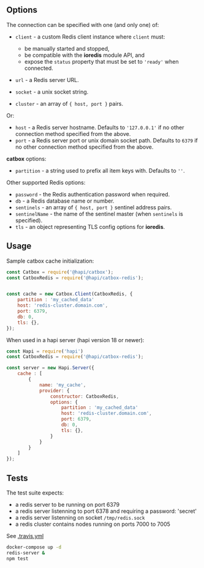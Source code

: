 
## Options

The connection can be specified with one (and only one) of:

- `client` - a custom Redis client instance where `client` must:
  - be manually started and stopped,
  - be compatible with the **ioredis** module API, and
  - expose the `status` property that must be set to `'ready'` when connected.

- `url` - a Redis server URL.

- `socket` - a unix socket string.

- `cluster` - an array of `{ host, port }` pairs.

Or:

- `host` - a Redis server hostname. Defaults to `'127.0.0.1'` if no other connection method specified from the above.
- `port` - a Redis server port or unix domain socket path. Defaults to `6379` if no other connection method specified from the above.

**catbox** options:

- `partition` - a string used to prefix all item keys with. Defaults to `''`.

Other supported Redis options:

- `password` - the Redis authentication password when required.
- `db` - a Redis database name or number.
- `sentinels` - an array of `{ host, port }` sentinel address pairs.
- `sentinelName` - the name of the sentinel master (when `sentinels` is specified).
- `tls` - an object representing TLS config options for **ioredis**.


## Usage

Sample catbox cache initialization:

```js
const Catbox = require('@hapi/catbox');
const CatboxRedis = require('@hapi/catbox-redis');


const cache = new Catbox.Client(CatboxRedis, {
    partition : 'my_cached_data'
    host: 'redis-cluster.domain.com',
    port: 6379,
    db: 0,
    tls: {},
});
```

When used in a hapi server (hapi version 18 or newer):

```js
const Hapi = require('hapi')
const CatboxRedis = require('@hapi/catbox-redis');

const server = new Hapi.Server({
    cache : [
        {
            name: 'my_cache',
            provider: {
                constructor: CatboxRedis,
                options: {
                    partition : 'my_cached_data'
                    host: 'redis-cluster.domain.com',
                    port: 6379,
                    db: 0,
                    tls: {},
                }
            }
        }
    ]
});
```


## Tests

The test suite expects:
- a redis server to be running on port 6379
- a redis server listenning to port 6378 and requiring a password: 'secret'
- a redis server listenning on socket `/tmp/redis.sock`
- a redis cluster contains nodes running on ports 7000 to 7005

See [.travis.yml](./.travis.yml)

```sh
docker-compose up -d
redis-server &
npm test
```

